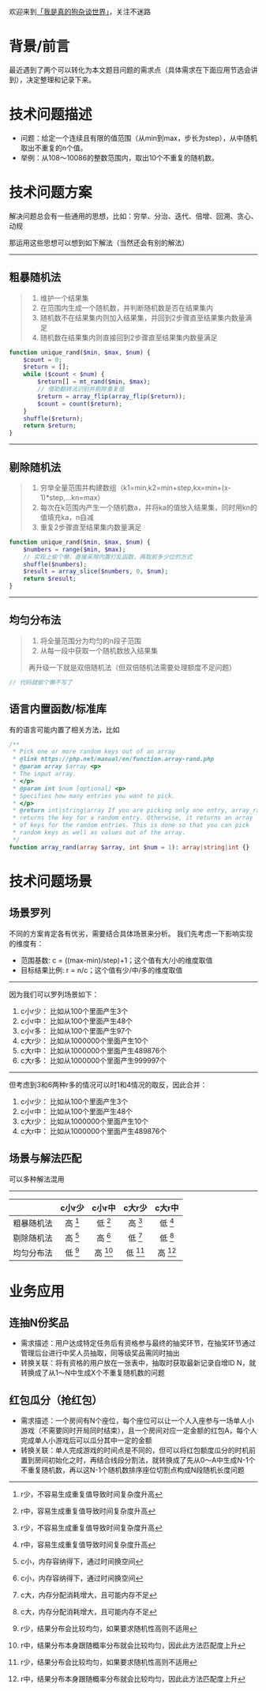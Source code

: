 欢迎来到[「我是真的狗杂谈世界」](https://github.com/huguoqiang0520/mass/blob/main/README.md)，关注不迷路

# 背景/前言

最近遇到了两个可以转化为本文题目问题的需求点（具体需求在下面应用节选会讲到），决定整理和记录下来。

# 技术问题描述

- 问题：给定一个连续且有限的值范围（从min到max，步长为step），从中随机取出不重复的n个值。
- 举例：从108～10086的整数范围内，取出10个不重复的随机数。

# 技术问题方案

解决问题总会有一些通用的思想，比如：穷举、分治、迭代、倍增、回溯、贪心、动规

那运用这些思想可以想到如下解法（当然还会有别的解法）

---

## 粗暴随机法

> 1. 维护一个结果集
> 2. 在范围内生成一个随机数，并判断随机数是否在结果集内
> 3. 随机数不在结果集内则加入结果集，并回到2步骤直至结果集内数量满足
> 4. 随机数在结果集内则直接回到2步骤直至结果集内数量满足

```php
function unique_rand($min, $max, $num) {
    $count = 0;
    $return = [];
    while ($count < $num) {
        $return[] = mt_rand($min, $max);
        // 借助翻转法识别并剔除重复值
        $return = array_flip(array_flip($return));
        $count = count($return);
    }
    shuffle($return);
    return $return;
}
```

---

## 剔除随机法

> 1. 穷举全量范围并构建数组（k1=min,k2=min+step,kx=min+(x-1)*step,...kn=max）
> 2. 每次在k范围内产生一个随机数a，并将ka的值放入结果集，同时用kn的值填充ka，n自减
> 3. 重复2步骤直至结果集内数量满足

```php
function unique_rand($min, $max, $num) {
    $numbers = range($min, $max);
    // 实现上偷个懒，直接采用内置打乱函数，再取前多少位的方式
    shuffle($numbers);
    $result = array_slice($numbers, 0, $num);
    return $result;
}
```

---

## 均匀分布法

> 1. 将全量范围分为均匀的n段子范围
> 2. 从每一段中获取一个随机数放入结果集
>
> 再升级一下就是双倍随机法（但双倍随机法需要处理额度不足问题）

```php
// 代码就偷个懒不写了
```

## 语言内置函数/标准库

有的语言可能内置了相关方法，比如

```php
/**
 * Pick one or more random keys out of an array
 * @link https://php.net/manual/en/function.array-rand.php
 * @param array $array <p>
 * The input array.
 * </p>
 * @param int $num [optional] <p>
 * Specifies how many entries you want to pick.
 * </p>
 * @return int|string|array If you are picking only one entry, array_rand
 * returns the key for a random entry. Otherwise, it returns an array
 * of keys for the random entries. This is done so that you can pick
 * random keys as well as values out of the array.
 */
function array_rand(array $array, int $num = 1): array|string|int {}
```

# 技术问题场景

## 场景罗列

不同的方案肯定各有优劣，需要结合具体场景来分析。
我们先考虑一下影响实现的维度有：

- 范围基数: c = ((max-min)/step)+1；这个值有大/小的维度取值
- 目标结果比例: r = n/c；这个值有少/中/多的维度取值

---

因为我们可以罗列场景如下：

1. c小r少： 比如从100个里面产生3个
2. c小r中： 比如从100个里面产生48个
3. c小r多： 比如从100个里面产生97个
4. c大r少： 比如从1000000个里面产生10个
5. c大r中： 比如从1000000个里面产生489876个
6. c大r多： 比如从1000000个里面产生999997个

---

但考虑到3和6两种r多的情况可以时1和4情况的取反，因此合并：

1. c小r少： 比如从100个里面产生3个
2. c小r中： 比如从100个里面产生48个
3. c大r少： 比如从1000000个里面产生10个
4. c大r中： 比如从1000000个里面产生489876个

## 场景与解法匹配

可以多种解法混用

---

|        |  c小r少   |  c小r中  |  c大r少  |  c大r中  |
|:------:|:-------:|:------:|:------:|:------:|
| 粗暴随机法  | 高 [^1]  | 低 [^2] | 高 [^1] | 低 [^2] |
| 剔除随机法  | 高️ [^3] | 高 [^3] | 低 [^4] | 低 [^4] |
| 均匀分布法  | 低️ [^5] | 高 [^6] | 低 [^5] | 高 [^6] |

[^1]: r少，不容易生成重复值导致时间复杂度升高

[^2]: r中，容易生成重复值导致时间复杂度升高

[^3]: c小，内存容纳得下，通过时间换空间

[^4]: c大，内存分配消耗增大，且可能内存不足

[^5]: r少，结果分布会比较均匀，如果要求随机性高则不适用

[^6]: r中，结果分布本身跟随概率分布就会比较均匀，因此此方法匹配度上升

# 业务应用

## 连抽N份奖品

- 需求描述：用户达成特定任务后有资格参与最终的抽奖环节，在抽奖环节通过管理后台进行中奖人员抽取，同等级奖品需同时抽出
- 转换关联：将有资格的用户放在一张表中，抽取时获取最新记录自增ID N，就转换成了从1～N中生成X个不重复随机数的问题

## 红包瓜分（抢红包）

- 需求描述：一个房间有N个座位，每个座位可以让一个人入座参与一场单人小游戏（不需要同时开局同时结束），且一个房间对应一定金额的红包A，每个人完成单人小游戏后可以瓜分其中一定的金额
- 转换关联：单人完成游戏的时间点是不同的，但可以将红包额度瓜分的时机前置到房间初始化之时，再结合线段分割法，就转换成了先从0～A中生成N-1个不重复随机数，再以这N-1个随机数排序座位切割点构成N段随机长度问题
